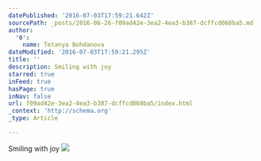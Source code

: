```yaml
---
datePublished: '2016-07-03T17:59:21.642Z'
sourcePath: _posts/2016-06-26-f09ad42e-3ea2-4ea3-b387-dcffcd068ba5.md
author:
  '0':
    name: Tetanya Bohdanova
dateModified: '2016-07-03T17:59:21.295Z'
title: ''
description: Smiling with joy
starred: true
inFeed: true
hasPage: true
inNav: false
url: f09ad42e-3ea2-4ea3-b387-dcffcd068ba5/index.html
_context: 'http://schema.org'
_type: Article

---
```

Smiling with joy
![](https://imgflo.herokuapp.com/graph/vahj1ThiexotieMo/6b640ecb0aa452b7428d4a0d5f3f60b9/croprotate.jpg?cropheight=3001&cropwidth=3809&degrees=0&input=https%3A%2F%2Fthe-grid-user-content.s3-us-west-2.amazonaws.com%2F0be312fd-ebe6-433e-bb28-8b56973e37be.jpg&x=0&y=0)